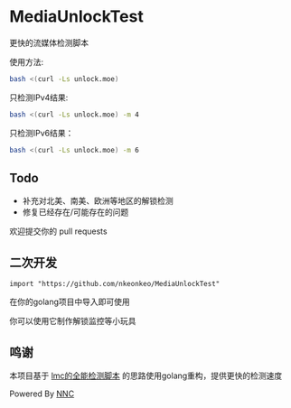 # MediaUnlockTest

更快的流媒体检测脚本

使用方法: 

```bash
bash <(curl -Ls unlock.moe)
```

只检测IPv4结果:

```bash
bash <(curl -Ls unlock.moe) -m 4
```

只检测IPv6结果：

```bash
bash <(curl -Ls unlock.moe) -m 6
```

## Todo

- 补充对北美、南美、欧洲等地区的解锁检测
- 修复已经存在/可能存在的问题

欢迎提交你的 pull requests

## 二次开发

```golang
import "https://github.com/nkeonkeo/MediaUnlockTest"
```

在你的golang项目中导入即可使用

你可以使用它制作解锁监控等小玩具

## 鸣谢

本项目基于 [lmc的全能检测脚本](https://github.com/lmc999/RegionRestrictionCheck) 的思路使用golang重构，提供更快的检测速度

Powered By [NNC](https://nnc.sh)
